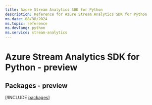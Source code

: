 ```yaml
---
title: Azure Stream Analytics SDK for Python
description: Reference for Azure Stream Analytics SDK for Python
ms.date: 08/30/2024
ms.topic: reference
ms.devlang: python
ms.service: stream-analytics
---
```

# Azure Stream Analytics SDK for Python - preview
## Packages - preview
[!INCLUDE [packages](stream-analytics-index.md)]